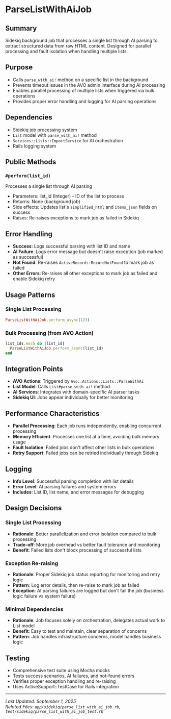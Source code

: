 # ParseListWithAiJob

## Summary
Sidekiq background job that processes a single list through AI parsing to extract structured data from raw HTML content. Designed for parallel processing and fault isolation when handling multiple lists.

## Purpose
- Calls `parse_with_ai!` method on a specific list in the background
- Prevents timeout issues in the AVO admin interface during AI processing
- Enables parallel processing of multiple lists when triggered via bulk operations
- Provides proper error handling and logging for AI parsing operations

## Dependencies
- Sidekiq job processing system
- `List` model with `parse_with_ai!` method
- `Services::Lists::ImportService` for AI orchestration
- Rails logging system

## Public Methods

### `#perform(list_id)`
Processes a single list through AI parsing
- Parameters: list_id (Integer) - ID of the list to process
- Returns: None (background job)
- Side effects: Updates list's `simplified_html` and `items_json` fields on success
- Raises: Re-raises exceptions to mark job as failed in Sidekiq

## Error Handling
- **Success**: Logs successful parsing with list ID and name
- **AI Failure**: Logs error message but doesn't raise exception (job marked as successful)
- **Not Found**: Re-raises `ActiveRecord::RecordNotFound` to mark job as failed
- **Other Errors**: Re-raises all other exceptions to mark job as failed and enable Sidekiq retry

## Usage Patterns

### Single List Processing
```ruby
ParseListWithAiJob.perform_async(123)
```

### Bulk Processing (from AVO Action)
```ruby
list_ids.each do |list_id|
  ParseListWithAiJob.perform_async(list_id)
end
```

## Integration Points
- **AVO Actions**: Triggered by `Avo::Actions::Lists::ParseWithAi`
- **List Model**: Calls `List#parse_with_ai!` method
- **AI Services**: Integrates with domain-specific AI parser tasks
- **Sidekiq UI**: Jobs appear individually for better monitoring

## Performance Characteristics
- **Parallel Processing**: Each job runs independently, enabling concurrent processing
- **Memory Efficient**: Processes one list at a time, avoiding bulk memory usage
- **Fault Isolation**: Failed jobs don't affect other lists in bulk operations
- **Retry Support**: Failed jobs can be retried individually through Sidekiq

## Logging
- **Info Level**: Successful parsing completion with list details
- **Error Level**: AI parsing failures and system errors
- **Includes**: List ID, list name, and error messages for debugging

## Design Decisions

### Single List Processing
- **Rationale**: Better parallelization and error isolation compared to bulk processing
- **Trade-off**: More job overhead vs better fault tolerance and monitoring
- **Benefit**: Failed lists don't block processing of successful lists

### Exception Re-raising
- **Rationale**: Proper Sidekiq job status reporting for monitoring and retry logic
- **Pattern**: Log error details, then re-raise to mark job as failed
- **Exception**: AI parsing failures are logged but don't fail the job (business logic failure vs system failure)

### Minimal Dependencies
- **Rationale**: Job focuses solely on orchestration, delegates actual work to List model
- **Benefit**: Easy to test and maintain, clear separation of concerns
- **Pattern**: Job handles infrastructure concerns, model handles business logic

## Testing
- Comprehensive test suite using Mocha mocks
- Tests success scenarios, AI failures, and not-found errors
- Verifies proper exception handling and re-raising
- Uses ActiveSupport::TestCase for Rails integration

---

*Last Updated: September 1, 2025*  
*Related Files: `app/sidekiq/parse_list_with_ai_job.rb`, `test/sidekiq/parse_list_with_ai_job_test.rb`*
